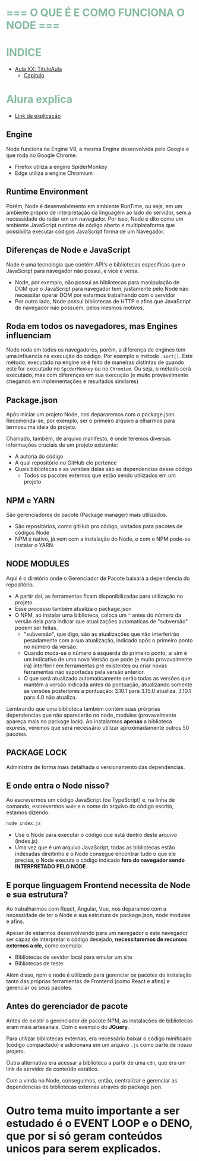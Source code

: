 # <span style="color: #87BBA2">===   O QUE É E COMO FUNCIONA O NODE   ===</span> <!-- omit in toc -->

# <span style="color: #87BBA2">INDICE</span> <!-- omit in toc -->
- [Aula XX: TituloAula](#aula-xx-tituloaula)
  - [Capitulo](#capitulo)

# <span style="color: #87BBA2">Alura explica</span>

- [Link da explicação](https://cursos.alura.com.br/extra/alura-mais/nodejs-o-que-e-e-como-funciona-c1414)

## Engine
Node funciona na Engine V8, a mesma Engine desenvolvida pelo Google e que roda no Google Chrome.
- Firefox utiliza a engine SpiderMonkey
- Edge utiliza a engine Chromium

## Runtime Environment
Porém, Node é desenvolvimento em ambiente RunTime, ou seja, em um ambiente próprio de interpretação da linguagem ao lado do servidor, sem a necessidade de rodar em um navegador. Por isso, Node é dito como um ambiente JavaScript runtime de código aberto e multiplataforma que possibilita executar códigos JavaScript forma de um Navegador.

## Diferenças de Node e JavaScript
Node é uma tecnologia que contém API's e bibliotecas especificas que o JavaScript para navegador não possui, e vice e versa.
- Node, por exemplo, não possui as bibliotecas para manipulação de DOM que o JavaScript para navegador tem, justamente pelo Node não necessitar operar DOM por estarmos trabalhando com o servidor
- Por outro lado, Node possui bibliotecas de HTTP e afins que JavaScript de navegador não possuem, pelos mesmos motivos.

## Roda em todos os navegadores, mas Engines influenciam
Node roda em todos os navegadores, porém, a diferença de engines tem uma influencia na execução do código. Por exemplo o método `.sort()`. Este método, executado na engine `V8` é feito de maneiras distintas de quando este for executado no `SpiderMonkey` ou no `Chromium`. Ou seja, o método será executado, mas com diferenças em sua execução (e muito provavelmente chegando em implementações e resultados similares)

## Package.json
Após iniciar um projeto Node, nos depararemos com o package.json. Recomenda-se, por exemplo, ser o primeiro arquivo a olharmos para termosu ma ideia do projeto.

Chamado, também, de arquivo manifesto, é onde teremos diversas informações cruciais de um projeto existente:
- A autoria do código
- A qual repositório no GitHub ele pertence
- Quais bibliotecas e as versões delas são as dependencias desse código
  - Todos os pacotes externos que estão sendo utilizados em um projeto

## NPM e YARN
São gerenciadores de pacote (Package manager) mais utilizados.
- São repositórios, como gitHub pro código, voltados para pacotes de códigos Node
- NPM é nativo, já vem com a instalação do Node, e com o NPM pode-se instalar o YARN.

## NODE MODULES
Aqui é o diretório onde o Gerenciador de Pacote baixará a dependencia do repositório.
- A partir daí, as ferramentas ficam disponibilizadas para utilização no projeto.
- Esse processo também atualiza o package.json
- O NPM, ao instalar uma biblioteca, coloca um  `^` antes do número da versão dela para indicar que atualizações automaticas de "subversão" podem ser feitas.
  - "subversão", que digo, são as atualizações que não interferirão pesadamente com a sua atualização, indicado após o primeiro ponto no número da versão.
  - Quando muda-se o número à esquerda do primeiro ponto, aí sim é um indicativo de uma nova Versão que pode (e muito provavalmente irá) interferir em ferramentas pré existentes ou criar novas ferramentas não suportadas pela versão anterior.
  - O que será atualizado automaticamente serão todas as versões que mantém a versão indicada antes da pontuação, atualizando somente as versões posteriores a pontuação: 3.10.1 para 3.15.0 atualiza. 3.10.1 para 4.0 não atualiza.

Lembrando que uma biblioteca também contém suas prórprias dependencias que não aparecerão no node_modules (provavelmente apareça mais no package lock). Ao instalarmos **apenas** a biblioteca express, veremos que será necessário utilizar aproximadamente outros 50 pacotes.

## PACKAGE LOCK
Administra de forma mais detalhada o versionamento das dependencias.

## E onde entra o Node nisso?
Ao escrevermos um código JavaScript (ou TypeScript) e, na linha de comando, escrevermos `node` e o nome do arquivo do código escrito, estamos dizendo:

```bash
node index.js
```
- Use o Node para executar o código que está dentro deste arquivo (index.js)
- Uma vez que é um arquivo JavaScript, todas as bibliotecas estão indexadas direitinho e o Node consegue encontrar tudo o que ele precisa, o Node executa o código indicado **fora do navegador sendo INTERPRETADO PELO NODE**.

## E porque linguagem Frontend necessita de Node e sua estrutura?
Ao trabalharmos com React, Angular, Vue, nos deparamos com a necessidade de ter o Node e sua estrutura de package.json, node modules e afins.

Apesar de estarmos desenvolvendo para um navegador e este navegador ser capaz de interpretar o código desejado, **necessitaremos de recursos externos a ele**, como exemplo:
- Bibliotecas de sevidor local para emular um site
- Bibliotecas de teste

Além disso, npm e node é utilizado para gerenciar os pacotes de instalação tanto das próprias ferramentas de Frontend (como React e afins) e gerenciar os seus pacotes.

## Antes do gerenciador de pacote
Antes de existir o gerenciador de pacote NPM, as instalações de bibliotecas eram mais artesanais. Com o exemplo do **JQuery**.

Para utilizar bibliotecas externas, era necessário baixar o código minificado (código compactado) e adicionava em um arquivo `.js` como parte de nosso projeto.

Outra alternativa era acessar a biblioteca a partir de uma `cdn`, que era um link de servidor de conteúdo estático.

Com a vinda no Node, conseguimos, então, centralizar e gerenciar as dependencias de bibliotecas externas através do package.json.

# Outro tema muito importante a ser estudado é o EVENT LOOP e o DENO, que por si só geram conteúdos unicos para serem explicados.